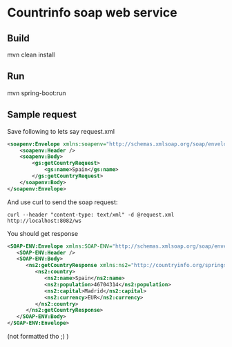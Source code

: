 # Countrinfo soap web service

## Build

mvn clean install

## Run

mvn spring-boot:run

## Sample request

Save following to lets say request.xml

```xml
<soapenv:Envelope xmlns:soapenv="http://schemas.xmlsoap.org/soap/envelope/" xmlns:gs="http://countryinfo.org/springsoap/gen">
    <soapenv:Header />
    <soapenv:Body>
        <gs:getCountryRequest>
            <gs:name>Spain</gs:name>
        </gs:getCountryRequest>
    </soapenv:Body>
</soapenv:Envelope>
```

And use curl to send the soap request:

```
curl --header "content-type: text/xml" -d @request.xml http://localhost:8082/ws
```

You should get response

```xml
<SOAP-ENV:Envelope xmlns:SOAP-ENV="http://schemas.xmlsoap.org/soap/envelope/">
   <SOAP-ENV:Header />
   <SOAP-ENV:Body>
      <ns2:getCountryResponse xmlns:ns2="http://countryinfo.org/springsoap/gen">
         <ns2:country>
            <ns2:name>Spain</ns2:name>
            <ns2:population>46704314</ns2:population>
            <ns2:capital>Madrid</ns2:capital>
            <ns2:currency>EUR</ns2:currency>
         </ns2:country>
      </ns2:getCountryResponse>
   </SOAP-ENV:Body>
</SOAP-ENV:Envelope>
```

(not formatted tho ;) )
